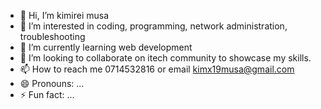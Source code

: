 - 👋 Hi, I’m kimirei musa
- 👀 I’m interested in coding, programming, network administration, troubleshooting
- 🌱 I’m currently learning web development
- 💞️ I’m looking to collaborate on itech community to showcase my skills.
- 📫 How to reach me 0714532816 or email    kimx19musa@gmail.com
- 😄 Pronouns: ...
- ⚡ Fun fact: ...

<!---
kimirei1748/kimirei1748 is a ✨ special ✨ repository because its `README.md` (this file) appears on your GitHub profile.
You can click the Preview link to take a look at your changes.
--->
